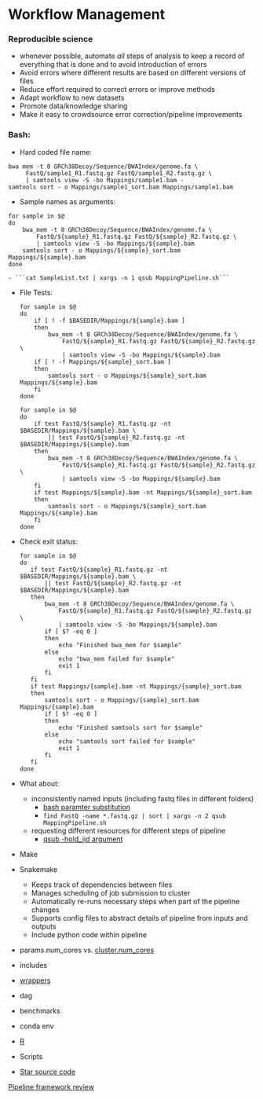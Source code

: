 # Workflow Management

### Reproducible science
- whenever possible, automate *all* steps of analysis to keep a record of everything that is done and to avoid introduction of errors
- Avoid errors where different results are based on different versions of files
- Reduce effort required to correct errors or improve methods
- Adapt workflow to new datasets
- Promote data/knowledge sharing
- Make it easy to crowdsource error correction/pipeline improvements

### Bash:
- Hard coded file name:

```
bwa mem -t 8 GRCh38Decoy/Sequence/BWAIndex/genome.fa \ 
     FastQ/sample1_R1.fastq.gz FastQ/sample1_R2.fastq.gz \
     | samtools view -S -bo Mappings/sample1.bam -
samtools sort - o Mappings/sample1_sort.bam Mappings/sample1.bam
```
         
- Sample names as arguments:

```
for sample in $@
do
    bwa_mem -t 8 GRCh38Decoy/Sequence/BWAIndex/genome.fa \
        FastQ/${sample}_R1.fastq.gz FastQ/${sample}_R2.fastq.gz \
        | samtools view -S -bo Mappings/${sample}.bam
    samtools sort - o Mappings/${sample}_sort.bam Mappings/${sample}.bam
done
```
    - ```cat SampleList.txt | xargs -n 1 qsub MappingPipeline.sh```
- File Tests:

    ```
    for sample in $@
    do
        if [ ! -f $BASEDIR/Mappings/${sample}.bam ]
        then
            bwa_mem -t 8 GRCh38Decoy/Sequence/BWAIndex/genome.fa \
                FastQ/${sample}_R1.fastq.gz FastQ/${sample}_R2.fastq.gz \
                | samtools view -S -bo Mappings/${sample}.bam
        if [ ! -f Mappings/${sample}_sort.bam ]
        then
            samtools sort - o Mappings/${sample}_sort.bam Mappings/${sample}.bam
        fi
    done
    ```
    
    ```
    for sample in $@
    do
        if test FastQ/${sample}_R1.fastq.gz -nt $BASEDIR/Mappings/${sample}.bam \
            || test FastQ/${sample}_R2.fastq.gz -nt $BASEDIR/Mappings/${sample}.bam
        then
            bwa_mem -t 8 GRCh38Decoy/Sequence/BWAIndex/genome.fa \
                FastQ/${sample}_R1.fastq.gz FastQ/${sample}_R2.fastq.gz \
                | samtools view -S -bo Mappings/${sample}.bam
        fi
        if test Mappings/${sample}.bam -nt Mappings/${sample}_sort.bam
        then
            samtools sort - o Mappings/${sample}_sort.bam Mappings/${sample}.bam
        fi
    done
    ```
- Check exit status:

     ```
     for sample in $@
     do
        if test FastQ/${sample}_R1.fastq.gz -nt $BASEDIR/Mappings/${sample}.bam \
            || test FastQ/${sample}_R2.fastq.gz -nt $BASEDIR/Mappings/${sample}.bam
        then
            bwa_mem -t 8 GRCh38Decoy/Sequence/BWAIndex/genome.fa \
                FastQ/${sample}_R1.fastq.gz FastQ/${sample}_R2.fastq.gz \
                | samtools view -S -bo Mappings/${sample}.bam
            if [ $? -eq 0 ]
            then
                echo "Finished bwa_mem for $sample"
            else
                echo "bwa_mem failed for $sample"
                exit 1
            fi
        fi
        if test Mappings/{sample}.bam -nt Mappings/{sample}_sort.bam
        then
            samtools sort - o Mappings/{sample}_sort.bam Mappings/{sample}.bam
            if [ $? -eq 0 ]
            then
                echo "Finished samtools sort for $sample"
            else
                echo "samtools sort failed for $sample"
                exit 1
            fi
        fi
    done
    ```
- What about:
    - inconsistently named inputs (including fastq files in different folders)
        - [bash paramter substitution](http://www.tldp.org/LDP/LG/issue18/bash.html)
        - ```find FastQ -name *.fastq.gz | sort | xargs -n 2 qsub MappingPipeline.sh```
    - requesting different resources for different steps of pipeline
        - [qsub -hold_jid argument](https://stackoverflow.com/questions/11525214/wait-for-set-of-qsub-jobs-to-complete)

- Make
- Snakemake
    - Keeps track of dependencies between files
    - Manages scheduling of job submission to cluster
    - Automatically re-runs necessary steps when part of the pipeline changes
    - Supports config files to abstract details of pipeline from inputs and outputs
    - Include python code within pipeline
    
- params.num_cores vs. [cluster.num_cores](http://snakemake.readthedocs.io/en/stable/snakefiles/configuration.html#cluster-configuration)
- includes
- [wrappers](https://snakemake-wrappers.readthedocs.io/en/stable)
- dag
- benchmarks
- conda env
- [R](http://snakemake.readthedocs.io/en/stable/snakefiles/utils.html#scripting-with-r)
- Scripts

- [Star source code](https://github.com/alexdobin/STAR/tree/master/source)

[Pipeline framework review](https://academic.oup.com/bib/article-lookup/doi/10.1093/bib/bbw020)
